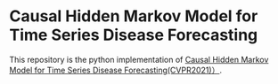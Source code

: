 # Causal Hidden Markov Model for Time Series Disease Forecasting
This repository is the python implementation of [Causal Hidden Markov Model for Time Series Disease Forecasting(CVPR2021)）](https://arxiv.org/pdf/2103.16391.pdf).
